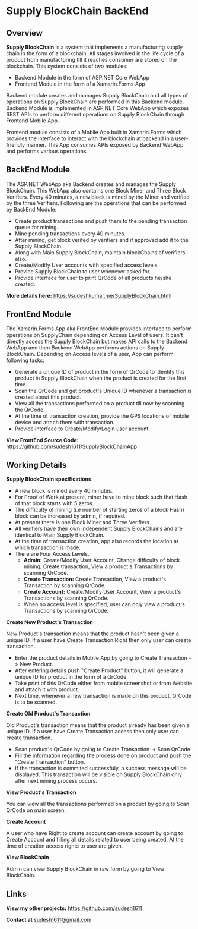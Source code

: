 # **Supply BlockChain BackEnd**


## **Overview**

**Supply BlockChain** is a system that implements a manufacturing supply chain in the form of a blockchain. All stages involved in the life cycle of a product from manufacturing till it reaches consumer are stored on the blockchain. This system consists of two modules:

- Backend Module in the form of ASP.NET Core WebApp
- Frontend Module in the form of a Xamarin.Forms App

Backend module creates and manages Supply BlockChain and all types of operations on Supply BlockChain are performed in this Backend module. Backend Module is implemented in ASP.NET Core WebApp which exposes REST APIs to perform different operations on Supply BlockChain through Frontend Mobile App.

Frontend module consists of a Mobile App built in Xamarin.Forms which provides the interface to interact with the blockchain at backend in a user-friendly manner. This App consumes APIs exposed by Backend WebApp and performs various operations.


## **BackEnd Module**

The ASP.NET WebApp aka Backend creates and manages the Supply BlockChain. This WebApp also contains one Block Miner and Three Block Verifiers. Every 40 minutes, a new block is mined by the Miner and verified by the three Verifiers. Following are the operations that can be performed by BackEnd Module:

- Create product transactions and push them to the pending transaction queue for mining.
- Mine pending transactions every 40 minutes.
- After mining, get block verifed by verifiers and if approved add it to the Supply BlockChain.
- Along with Main Supply BlockChain, maintain blockChains of verifiers also.
- Create/Modify User accounts with specified access levels.
- Provide Supply BlockChain to user whenever asked for.
- Provide interface for user to print QrCode of all products he/she created.

**More details here:** <https://sudeshkumar.me/SupplyBlockChain.html>


## **FrontEnd Module**

The Xamarin.Forms App aka FrontEnd Module provides interface to perform operations on SupplyChain depending on Access Level of users. It can't directly access the Supply BlockChain but makes API calls to the Backend WebApp and then Backend WebApp performs actions on Supply BlockChain. Depending on Access levels of a user, App can perform following tasks:

- Generate a unique ID of product in the form of QrCode to identify this product in Supply BlockChain when the product is created for the first time.
- Scan the QrCode and get product's Unique ID whenever a transaction is created about this product.
- View all the transactions performed on a product till now by scanning the QrCode.
- At the time of transaction creation, provide the GPS locations of mobile device and attach them with transaction.
- Provide interface to Create/Modify/Login user account.

**View FrontEnd Source Code:** <https://github.com/sudesh1611/SupplyBlockChainApp>


## **Working Details**

**Supply BlockChain specifications**

- A new block is mined every 40 minutes.
- For Proof of Work,at present, miner have to mine block such that Hash of that block starts with 5 zeros.
- The difficulty of mining (i.e number of starting zeros of a block Hash) block can be increased by admin, if required.
- At present there is one Block Miner and Three Verifiers.
- All verifiers have their own independent Supply BlockChains and are identical to Main Supply BlockChain.
- At the time of transaction creation, app also records the location at which transaction is made.
- There are Four Access Levels.
    - **Admin:** Create/Modify User Account, Change difficulty of block mining, Create transaction, View a product's Transactions by scanning QrCode.
    - **Create Transaction:** Create Transaction, View a product's Transaction by scanning QrCode.
    - **Create Account:** Create/Modify User Account, View a product's Transactions by scanning QrCode.
    - When no access level is specified, user can only view a product's Transactions by scanning QrCode.

**Create New Product's Transaction**

New Product's transaction means that the product hasn't been given a unique ID. If a user have Create Transaction Right then only user can create transaction.

- Enter the product details in Mobile App by going to Create Transaction -> New Product.
- After entering details push "Create Product" button, it will generate a unique ID for product in the form of a QrCode.
- Take print of this QrCode either from mobile screenshot or from Website and attach it with product.
- Next time, whenever a new transaction is made on this product, QrCode is to be scanned.

**Create Old Product's Transaction**

Old Product's transaction means that the product already has been given a unique ID. If a user have Create Transaction access then only user can create transaction.

- Scan product's QrCode by going to Create Transaction -> Scan QrCode.
- Fill the information regarding the process done on product and push the "Create Transaction" button.
- If the transaction is commited successfuly, a success message will be displayed. This transaction will be visible on Supply BlockChain only after next mining process occurs.

**View Product's Transaction**

You can view all the transactions performed on a product by going to Scan QrCode on main screen.

**Create Account**

A user who have Right to create account can create account by going to Create Account and filling all details related to user being created. At the time of creation access rights to user are given.

**View BlockChain**

Admin can view Supply BlockChain in raw form by going to View BlockChain.


## **Links**

**View my other projects:** <https://github.com/sudesh1611>

**Contact at** [sudesh1611@gmail.com](mailto:sudesh1611@gmail.com)
